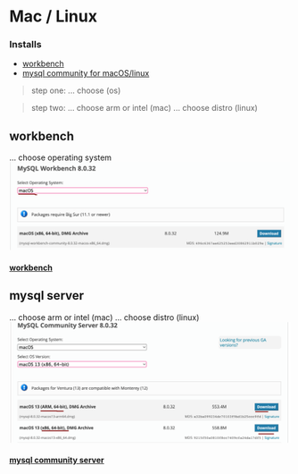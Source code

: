 
# Mac / Linux

### Installs 
- [workbench](https://dev.mysql.com/downloads/workbench/)
- [mysql community for macOS/linux](https://dev.mysql.com/downloads/mysql/)

>	step one: 
>	... choose (os)

>
>	step two:
>	... choose arm or intel (mac)
>	... choose distro (linux)

## workbench
... choose operating system
![](../z/aharo24_122.png)
#### [workbench](https://dev.mysql.com/downloads/workbench/)

## mysql server
... choose arm or intel (mac)
... choose distro (linux)
![](../z/aharo24_121.png)

#### [mysql community server](https://dev.mysql.com/downloads/mysql/)








